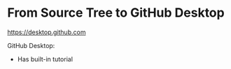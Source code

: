 # From Source Tree to GitHub Desktop

https://desktop.github.com

GitHub Desktop:
- Has built-in tutorial